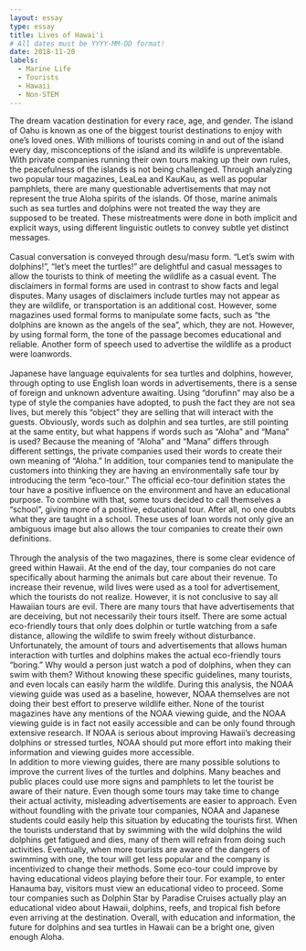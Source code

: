 ```yaml
---
layout: essay
type: essay
title: Lives of Hawai'i
# All dates must be YYYY-MM-DD format!
date: 2018-11-20
labels:
  - Marine Life
  - Tourists
  - Hawaii
  - Non-STEM
---
```


The dream vacation destination for every race, age, and gender. The island of Oahu is known as one of the biggest tourist destinations to enjoy with one’s loved ones. With millions of tourists coming in and out of the island every day, misconceptions of the island and its wildlife is unpreventable. With private companies running their own tours making up their own rules, the peacefulness of the islands is not being challenged. Through analyzing two popular tour magazines, LeaLea and KauKau, as well as popular pamphlets, there are many questionable advertisements that may not represent the true Aloha spirits of the islands. Of those, marine animals such as sea turtles and dolphins were not treated the way they are supposed to be treated. These mistreatments were done in both implicit and explicit ways, using different linguistic outlets to convey subtle yet distinct messages.
<br>
<br>
	Casual conversation is conveyed through desu/masu form. “Let’s swim with dolphins!”, “let’s meet the turtles!” are delightful and casual messages to allow the tourists to think of meeting the wildlife as a casual event. The disclaimers in formal forms are used in contrast to show facts and legal disputes. Many usages of disclaimers include turtles may not appear as they are wildlife, or transportation is an additional cost. However, some magazines used formal forms to manipulate some facts, such as “the dolphins are known as the angels of the sea”, which, they are not. However, by using formal form, the tone of the passage becomes educational and reliable. Another form of speech used to advertise the wildlife as a product were loanwords.
 <br>
 <br>
	Japanese have language equivalents for sea turtles and dolphins, however, through opting to use English loan words in advertisements, there is a sense of foreign and unknown adventure awaiting. Using “dorufinn” may also be a type of style the companies have adopted, to push the fact they are not sea lives, but merely this “object” they are selling that will interact with the guests. Obviously, words such as dolphin and sea turtles, are still pointing at the same entity, but what happens if words such as “Aloha” and “Mana” is used? Because the meaning of “Aloha” and “Mana” differs through different settings, the private companies used their words to create their own meaning of “Aloha.” In addition, tour companies tend to manipulate the customers into thinking they are having an environmentally safe tour by introducing the term “eco-tour.” The official eco-tour definition states the tour have a positive influence on the environment and have an educational purpose. To combine with that, some tours decided to call themselves a “school”, giving more of a positive, educational tour. After all, no one doubts what they are taught in a school. These uses of loan words not only give an ambiguous image but also allows the tour companies to create their own definitions. 
 <br>
 <br>
	Through the analysis of the two magazines, there is some clear evidence of greed within Hawaii. At the end of the day, tour companies do not care specifically about harming the animals but care about their revenue. To increase their revenue, wild lives were used as a tool for advertisement, which the tourists do not realize. However, it is not conclusive to say all Hawaiian tours are evil. There are many tours that have advertisements that are deceiving, but not necessarily their tours itself. There are some actual eco-friendly tours that only does dolphin or turtle watching from a safe distance, allowing the wildlife to swim freely without disturbance. Unfortunately, the amount of tours and advertisements that allows human interaction with turtles and dolphins makes the actual eco-friendly tours “boring.” Why would a person just watch a pod of dolphins, when they can swim with them? Without knowing these specific guidelines, many tourists, and even locals can easily harm the wildlife. During this analysis, the NOAA viewing guide was used as a baseline, however, NOAA themselves are not doing their best effort to preserve wildlife either. None of the tourist magazines have any mentions of the NOAA viewing guide, and the NOAA viewing guide is in fact not easily accessible and can be only found through extensive research. If NOAA is serious about improving Hawaii’s decreasing dolphins or stressed turtles, NOAA should put more effort into making their information and viewing guides more accessible. 
 <br>
	In addition to more viewing guides, there are many possible solutions to improve the current lives of the turtles and dolphins. Many beaches and public places could use more signs and pamphlets to let the tourist be aware of their nature. Even though some tours may take time to change their actual activity, misleading advertisements are easier to approach. Even without foundling with the private tour companies, NOAA and Japanese students could easily help this situation by educating the tourists first. When the tourists understand that by swimming with the wild dolphins the wild dolphins get fatigued and dies, many of them will refrain from doing such activities. Eventually, when more tourists are aware of the dangers of swimming with one, the tour will get less popular and the company is incentivized to change their methods. Some eco-tour could improve by having educational videos playing before their tour. For example, to enter Hanauma bay, visitors must view an educational video to proceed. Some tour companies such as Dolphin Star by Paradise Cruises actually play an educational video about Hawaii, dolphins, reefs, and tropical fish before even arriving at the destination. Overall, with education and information, the future for dolphins and sea turtles in Hawaii can be a bright one, given enough Aloha. 
